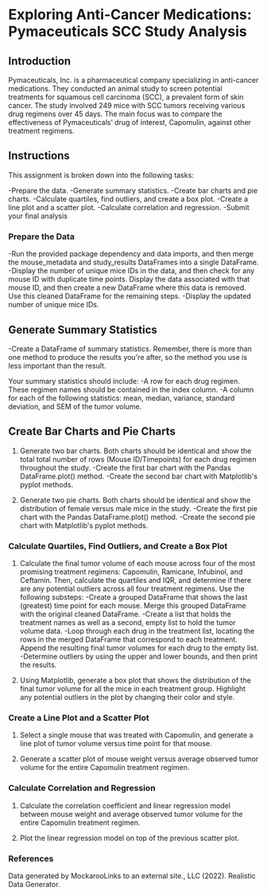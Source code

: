 # Exploring Anti-Cancer Medications: Pymaceuticals SCC Study Analysis

## Introduction
Pymaceuticals, Inc. is a pharmaceutical company specializing in anti-cancer medications. They conducted an animal study to screen potential treatments for squamous cell carcinoma (SCC), a prevalent form of skin cancer. The study involved 249 mice with SCC tumors receiving various drug regimens over 45 days. The main focus was to compare the effectiveness of Pymaceuticals’ drug of interest, Capomulin, against other treatment regimens.

## Instructions
This assignment is broken down into the following tasks:

-Prepare the data.
-Generate summary statistics.
-Create bar charts and pie charts.
-Calculate quartiles, find outliers, and create a box plot.
-Create a line plot and a scatter plot.
-Calculate correlation and regression.
-Submit your final analysis

### Prepare the Data
-Run the provided package dependency and data imports, and then merge the mouse_metadata and study_results DataFrames into a single DataFrame.
-Display the number of unique mice IDs in the data, and then check for any mouse ID with duplicate time points. Display the data associated with that mouse ID, and then create a new DataFrame where this data is removed. Use this cleaned DataFrame for the remaining steps.
-Display the updated number of unique mice IDs.

## Generate Summary Statistics
-Create a DataFrame of summary statistics. Remember, there is more than one method to produce the results you're after, so the method you use is less important than the result.

Your summary statistics should include:
-A row for each drug regimen. These regimen names should be contained in the index column.
-A column for each of the following statistics: mean, median, variance, standard deviation, and SEM of the tumor volume.

## Create Bar Charts and Pie Charts
1. Generate two bar charts. Both charts should be identical and show the total total number of rows (Mouse ID/Timepoints) for each drug regimen throughout the study.
-Create the first bar chart with the Pandas DataFrame.plot() method.
-Create the second bar chart with Matplotlib's pyplot methods.

2. Generate two pie charts. Both charts should be identical and show the distribution of female versus male mice in the study.
-Create the first pie chart with the Pandas DataFrame.plot() method.
-Create the second pie chart with Matplotlib's pyplot methods.

### Calculate Quartiles, Find Outliers, and Create a Box Plot
1. Calculate the final tumor volume of each mouse across four of the most promising treatment regimens: Capomulin, Ramicane, Infubinol, and Ceftamin. Then, calculate the quartiles and IQR, and determine if there are any potential outliers across all four treatment regimens. Use the following substeps:
-Create a grouped DataFrame that shows the last (greatest) time point for each mouse. Merge this grouped DataFrame with the original cleaned DataFrame.
-Create a list that holds the treatment names as well as a second, empty list to hold the tumor volume data.
-Loop through each drug in the treatment list, locating the rows in the merged DataFrame that correspond to each treatment. Append the resulting final tumor volumes for each drug to the empty list.
-Determine outliers by using the upper and lower bounds, and then print the results.

2. Using Matplotlib, generate a box plot that shows the distribution of the final tumor volume for all the mice in each treatment group. Highlight any potential outliers in the plot by changing their color and style.

### Create a Line Plot and a Scatter Plot
1. Select a single mouse that was treated with Capomulin, and generate a line plot of tumor volume versus time point for that mouse.

2. Generate a scatter plot of mouse weight versus average observed tumor volume for the entire Capomulin treatment regimen.

### Calculate Correlation and Regression
1. Calculate the correlation coefficient and linear regression model between mouse weight and average observed tumor volume for the entire Capomulin treatment regimen.

2. Plot the linear regression model on top of the previous scatter plot.

### References
Data generated by MockarooLinks to an external site., LLC (2022). Realistic Data Generator.
